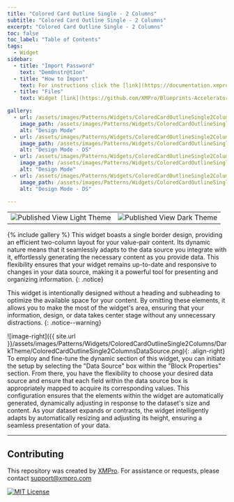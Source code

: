 ```yaml
---
title: "Colored Card Outline Single - 2 Columns"
subtitle: "Colored Card Outline Single - 2 Columns"
excerpt: "Colored Card Outline Single - 2 Columns"
toc: false
toc_label: "Table of Contents"
tags:
  - Widget
sidebar:
  - title: "Import Password"
    text: "Dem0nstr@t1on"
  - title: "How to Import"
    text: For instructions click the [link](https://documentation.xmpro.com/how-tos/apps/manage-widgets#importing-widgets)
  - title: "Files"
    text: Widget [link](https://github.com/XMPro/Blueprints-Accelerators-Patterns/blob/master/Patterns/Widgets/Colored%20Card%20Display%20-%20Alternative%202%20Columns.xwid)

gallery:
  - url: /assets/images/Patterns/Widgets/ColoredCardOutlineSingle2Columns/DarkTheme/ColoredCardOutlineSingle2ColumnsDesignMode.png
    image_path: /assets/images/Patterns/Widgets/ColoredCardOutlineSingle2Columns/DarkTheme/ColoredCardOutlineSingle2ColumnsDesignMode.png
    alt: "Design Mode"
  - url: /assets/images/Patterns/Widgets/ColoredCardOutlineSingle2Columns/DarkTheme/ColoredCardOutlineSingle2ColumnsDataSource.png
    image_path: /assets/images/Patterns/Widgets/ColoredCardOutlineSingle2Columns/DarkTheme/ColoredCardOutlineSingle2ColumnsDataSource.png
    alt: "Design Mode - DS"
  - url: /assets/images/Patterns/Widgets/ColoredCardOutlineSingle2Columns/LightTheme/ColoredCardOutlineSingle2ColumnsDesignMode.png
    image_path: /assets/images/Patterns/Widgets/ColoredCardOutlineSingle2Columns/LightTheme/ColoredCardOutlineSingle2ColumnsDesignMode.png
    alt: "Design Mode"
  - url: /assets/images/Patterns/Widgets/ColoredCardOutlineSingle2Columns/LightTheme/ColoredCardOutlineSingle2ColumnsDataSource.png
    image_path: /assets/images/Patterns/Widgets/ColoredCardOutlineSingle2Columns/LightTheme/ColoredCardOutlineSingle2ColumnsDataSource.png
    alt: "Design Mode - DS"

---
```

<table>
<tr>
  <td><img src="{{ site.url }}/assets/images/Patterns/Widgets/ColoredCardOutlineSingle2Columns/LightTheme/ColoredCardOutlineSingle2ColumnsPublishedMode.png" alt="Published View Light Theme"/>
  </td>
  <td><img src="{{ site.url }}/assets/images/Patterns/Widgets/ColoredCardOutlineSingle2Columns/DarkTheme/ColoredCardOutlineSingle2ColumnsPublishedMode.png" alt="Published View Dark Theme"/>
  </td>
</tr>
</table>
{% include gallery %}
This widget boasts a single border design, providing an efficient two-column layout for your value-pair content. Its dynamic nature means that it seamlessly adapts to the data source you integrate with it, effortlessly generating the necessary content as you provide data. This flexibility ensures that your widget remains up-to-date and responsive to changes in your data source, making it a powerful tool for presenting and organizing information.
{: .notice}

This widget is intentionally designed without a heading and subheading to optimize the available space for your content. By omitting these elements, it allows you to make the most of the widget's area, ensuring that your information, design, or data takes center stage without any unnecessary distractions.
{: .notice--warning}

![image-right]({{ site.url }}/assets/images/Patterns/Widgets/ColoredCardOutlineSingle2Columns/DarkTheme/ColoredCardOutlineSingle2ColumnsDataSource.png){: .align-right}
To employ and fine-tune the dynamic section of this widget, you can initiate the setup by selecting the "Data Source" box within the "Block Properties" section. From there, you have the flexibility to choose your desired data source and ensure that each field within the data source box is appropriately mapped to acquire its corresponding values. This configuration ensures that the elements within the widget are automatically generated, dynamically adjusting in response to the dataset's size and content. As your dataset expands or contracts, the widget intelligently adapts by automatically resizing and adjusting its height, ensuring a seamless presentation of your data.
<hr />

## Contributing
This repository was created by <a href="https://xmpro.com/">XMPro</a>. 
For assistance or requests, please contact <a href="mailto:support@xmpro.com">support@xmpro.com</a>

[![MIT License](https://img.shields.io/badge/License-MIT-green.svg)](https://choosealicense.com/licenses/mit/)
